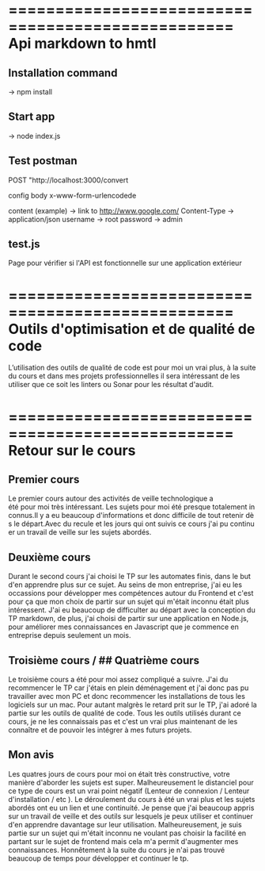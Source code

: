 ==================================================
Api markdown to hmtl
==================================================

## Installation command
-> npm install

## Start app
-> node index.js

## Test postman
POST "http://localhost:3000/convert

config body x-www-form-urlencodede

content (example) -> link to <http://www.google.com/>
Content-Type -> application/json
username -> root
password -> admin

## test.js
Page pour vérifier si l'API est fonctionnelle sur une application extérieur

==================================================
Outils d'optimisation et de qualité de code
==================================================

L’utilisation des outils de qualité de code est pour moi un vrai plus, à la suite du cours et dans mes projets professionnelles il sera intéressant de les utiliser que ce soit les linters ou Sonar pour les résultat d'audit.


==================================================
Retour sur le cours
==================================================
## Premier cours 
Le premier cours autour des activités de veille technologique a été pour moi très intéressant. Les sujets pour moi été presque totalement inconnus.Il y a eu beaucoup d'informations et donc difficile de tout retenir dès le départ.Avec du recule et les jours qui ont suivis ce cours j'ai pu continuer un travail de veille sur les sujets abordés. 



## Deuxième cours
Durant le second cours j'ai choisi le TP sur les automates finis, dans le but d'en apprendre plus sur ce sujet. 
Au seins de mon entreprise, j'ai eu les occassions pour développer mes compétences autour du Frontend et c'est pour ça que mon choix de partir sur un sujet qui m'était inconnu était plus intéressent. 
J'ai eu beaucoup de difficulter au départ avec la conception du TP markdown, de plus, j'ai choisi de partir sur une application en Node.js, pour améliorer mes connaissances en Javascript que je commence en entreprise depuis seulement un mois. 

## Troisième cours / ## Quatrième cours
Le troisième cours a été pour moi assez compliqué a suivre. J'ai du recommencer le TP car j'étais en plein déménagement et j'ai donc pas pu travailler avec mon PC et donc recommencer les installations de tous les logiciels sur un mac. Pour autant malgrès le retard prit sur le TP, j'ai adoré la partie sur les outils de qualité de code. Tous les outils utilisés durant ce cours, je ne les connaissais pas et c'est un vrai plus maintenant de les connaître et de pouvoir les intégrer à mes futurs projets.




## Mon avis
Les quatres jours de cours pour moi on était très constructive, votre manière d'aborder les sujets est super. 
Malheureusement le distanciel pour ce type de cours est un vrai point négatif (Lenteur de connexion / Lenteur d'installation / etc ). 
Le déroulement du cours à été un vrai plus et les sujets abordés ont eu un lien et une continuité. 
Je pense que j'ai beaucoup appris sur un travail de veille et des outils sur lesquels je peux utiliser et continuer d'en apprendre davantage sur leur utilisation. 
Malheureusement, je suis partie sur un sujet qui m'était inconnu ne voulant pas choisir la facilité en partant sur le sujet de frontend mais cela m'a permit d'augmenter mes connaissances. Honnêtement à la suite du cours je n'ai pas trouvé beaucoup de temps pour développer et continuer le tp.  

